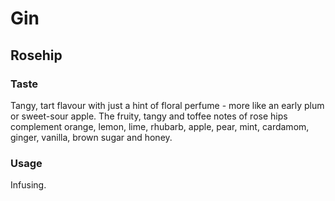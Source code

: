 # Gin

## Rosehip

### Taste

Tangy, tart flavour with just a hint of floral perfume - more like an early plum or sweet-sour apple.
The fruity, tangy and toffee notes of rose hips complement orange, lemon, lime, rhubarb, apple, pear, mint, cardamom, ginger, vanilla, brown sugar and honey.

### Usage

Infusing.